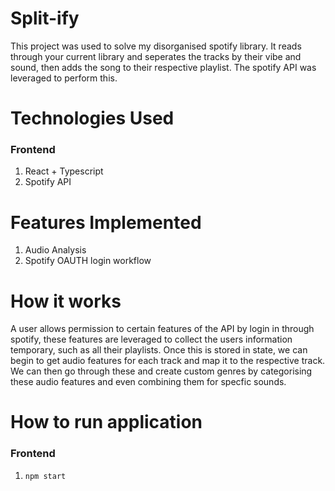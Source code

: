 # Split-ify
This project was used to solve my disorganised spotify library. It reads through your current library and seperates the tracks by their vibe and sound, then adds the song to their respective playlist. The spotify API was leveraged to perform this. 

# Technologies Used
### Frontend
1. React + Typescript
3. Spotify API

# Features Implemented
1. Audio Analysis
2. Spotify OAUTH login workflow

# How it works
A user allows permission to certain features of the API by login in through spotify, these features are leveraged to collect the users information temporary, such as all their playlists. Once this is stored in state, we can begin to get audio features for each track and map it to the respective track. We can then go through these and create custom genres by categorising these audio features and even combining them for specfic sounds.

# How to run application<br/>
### Frontend
1. `npm start`

